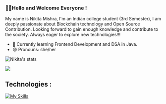 ### 🌷✨Hello and Welcome Everyone !
My name is Nikita Mishra, I'm an Indian college student (3rd Semester), I am deeply passionate about Blockchain technology and Open Source Contribution. Looking forward to gain enough knowledge and contribute to the society. Always eager to explore new technologies!!!

- 🌱 Currently learning Frontend Development and DSA in Java.
-  😄 Pronouns: she/her

  ![NIkita's stats](https://github-readme-stats.vercel.app/api?username=Nikita-Mishraa&show_icons=true&theme=midnight-purple)
  
![](https://komarev.com/ghpvc/?username=NikitaMishraa&color=blueviolet)

## Technologies :

[![My Skills](https://skills.thijs.gg/icons?i=java,c,html,py&theme=dark)](https://skills.thijs.gg)






<!--
**Nikita-Mishraa/Nikita-Mishraa** is a ✨ _special_ ✨ repository because its `README.md` (this file) appears on your GitHub profile.
[![GitHub Streak](https://streak-stats.demolab.com/?user=NikitaMishraa&theme=midnight-purple)](https://git.io/streak-stats) //Github streak counter
Here are some ideas to get you started:

- 🔭 I’m currently working on ...
- 🌱 I’m currently learning ...
- 👯 I’m looking to collaborate on ...
- 🤔 I’m looking for help with ...
- 💬 Ask me about ...
- 📫 How to reach me: ...
- 😄 Pronouns: ...
- ⚡ Fun fact: ...
-->
